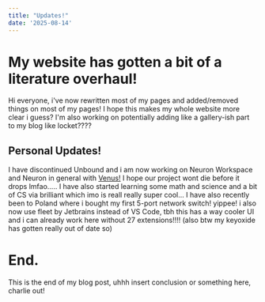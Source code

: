 ```yaml
---
title: "Updates!"
date: '2025-08-14'
---
```


# My website has gotten a bit of a literature overhaul!
Hi everyone, i've now rewritten most of my pages and added/removed things on most of my pages! I hope this makes my whole website more clear i guess? I'm also working on potentially adding like a gallery-ish part to my blog like locket????

## Personal Updates!
I have discontinued Unbound and i am now working on Neuron Workspace and Neuron in general with [Venus!](https://orb.gay) I hope our project wont die before it drops lmfao.....
I have also started learning some math and science and a bit of CS via brilliant which imo is reall really super cool... I have also recently been to Poland where i bought my first 5-port network switch! yippee! i also now use fleet by Jetbrains instead of VS Code, tbh this has a way cooler UI and i can already work here without 27 extensions!!!! (also btw my keyoxide has gotten really out of date so)

# End.
This is the end of my blog post, uhhh insert conclusion or something here, charlie out!